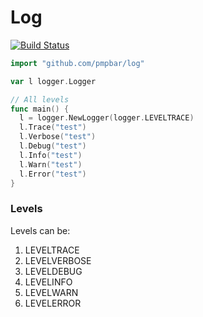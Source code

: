 # Log

[![Build Status](https://travis-ci.org/pmpbar/log.svg)](https://travis-ci.org/pmpbar/log)

```go
import "github.com/pmpbar/log"

var l logger.Logger

// All levels
func main() {
  l = logger.NewLogger(logger.LEVELTRACE)
  l.Trace("test")
  l.Verbose("test")
  l.Debug("test")
  l.Info("test")
  l.Warn("test")
  l.Error("test")
}
```

### Levels
Levels can be:
1)	LEVELTRACE
1)	LEVELVERBOSE
1)	LEVELDEBUG
1)	LEVELINFO
1)	LEVELWARN
1)	LEVELERROR
